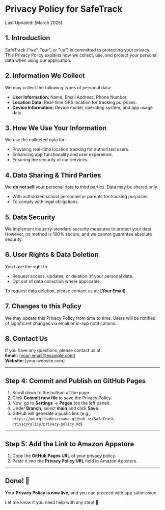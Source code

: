 # Privacy Policy for SafeTrack

Last Updated: [March 2025]

## 1. Introduction  
SafeTrack ("we", "our", or "us") is committed to protecting your privacy. This Privacy Policy explains how we collect, use, and protect your personal data when using our application.

## 2. Information We Collect  
We may collect the following types of personal data:  
- **User Information:** Name, Email Address, Phone Number.  
- **Location Data:** Real-time GPS location for tracking purposes.  
- **Device Information:** Device model, operating system, and app usage data.  

## 3. How We Use Your Information  
We use the collected data for:  
- Providing real-time location tracking for authorized users.  
- Enhancing app functionality and user experience.  
- Ensuring the security of our services.  

## 4. Data Sharing & Third Parties  
We **do not sell** your personal data to third parties. Data may be shared only:  
- With authorized school personnel or parents for tracking purposes.  
- To comply with legal obligations.  

## 5. Data Security  
We implement industry-standard security measures to protect your data. However, no method is 100% secure, and we cannot guarantee absolute security.

## 6. User Rights & Data Deletion  
You have the right to:  
- Request access, updates, or deletion of your personal data.  
- Opt out of data collection where applicable.  

To request data deletion, please contact us at: **[Your Email]**.

## 7. Changes to this Policy  
We may update this Privacy Policy from time to time. Users will be notified of significant changes via email or in-app notifications.

## 8. Contact Us  
If you have any questions, please contact us at:  
**Email:** [your-email@example.com]  
**Website:** [your-website.com]  

---

## **Step 4: Commit and Publish on GitHub Pages**
1. Scroll down to the bottom of the page.
2. Click **Commit new file** to save the Privacy Policy.
3. Now, go to **Settings** → **Pages** (on the left panel).
4. Under **Branch**, select **main** and click **Save**.
5. GitHub will generate a public link (e.g., `https://yourgithubusername.github.io/SafeTrack-PrivacyPolicy/privacy-policy.md`).

---

## **Step 5: Add the Link to Amazon Appstore**
1. Copy the **GitHub Pages URL** of your privacy policy.
2. Paste it into the **Privacy Policy URL** field in Amazon Appstore.

---

## **Done! 🎉**
Your **Privacy Policy is now live**, and you can proceed with app submission.  

Let me know if you need help with any step! 🚀
